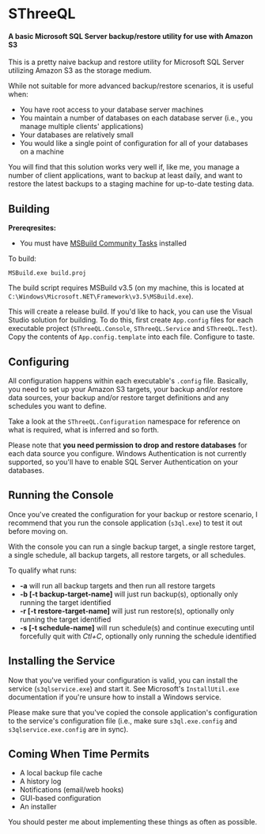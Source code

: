 # SThreeQL
#### A basic Microsoft SQL Server backup/restore utility for use with Amazon S3

This is a pretty naive backup and restore utility for Microsoft SQL Server utilizing
Amazon S3 as the storage medium.

While not suitable for more advanced backup/restore scenarios, it is useful when:

  - You have root access to your database server machines
  - You maintain a number of databases on each database server (i.e., you manage
    multiple clients' applications)
  - Your databases are relatively small
  - You would like a single point of configuration for all of your databases on a 
    machine

You will find that this solution works very well if, like me, you manage a number
of client applications, want to backup at least daily, and want to restore the latest
backups to a staging machine for up-to-date testing data.

## Building

**Prereqresites:**

  - You must have [MSBuild Community Tasks](http://msbuildtasks.tigris.org/) installed
  
To build:

    MSBuild.exe build.proj
    
The build script requires MSBuild v3.5 (on my machine, this is located at 
`C:\Windows\Microsoft.NET\Framework\v3.5\MSBuild.exe`).

This will create a release build. If you'd like to hack, you can use the Visual Studio
solution for building. To do this, first create `App.config` files for each executable project (`SThreeQL.Console`,
`SThreeQL.Service` and `SThreeQL.Test`). Copy the contents of `App.config.template` into
each file. Configure to taste.

## Configuring

All configuration happens within each executable's `.config` file. Basically,
you need to set up your Amazon S3 targets, your backup and/or restore data sources,
your backup and/or restore target definitions and any schedules you want to define.

Take a look at the `SThreeQL.Configuration` namespace for reference on what is required, what is
inferred and so forth.

Please note that **you need permission to drop and restore databases** for each data 
source you configure. Windows Authentication is not currently supported, so you'll
have to enable SQL Server Authentication on your databases.

## Running the Console

Once you've created the configuration for your backup or restore scenario, I recommend
that you run the console application (`s3ql.exe`) to test it out before moving on.

With the console you can run a single backup target, a single restore target, a single schedule,
all backup targets, all restore targets, or all schedules.

To qualify what runs:

  - **-a** will run all backup targets and then run all restore targets
  - **-b [-t backup-target-name]** will just run backup(s), optionally only running the target
    identified
  - **-r [-t restore-target-name]** will just run restore(s), optionally only running the target
    identified
  - **-s [-t schedule-name]** will run schedule(s) and continue executing until forcefully quit
    with *Ctl+C*, optionally only running the schedule identified

## Installing the Service

Now that you've verified your configuration is valid, you can install the service (`s3qlservice.exe`)
and start it. See Microsoft's `InstallUtil.exe` documentation if you're unsure how to install
a Windows service. 

Please make sure that you've copied the console application's configuration to the service's
configuration file (i.e., make sure `s3ql.exe.config` and `s3qlservice.exe.config` are in sync).

## Coming When Time Permits

  - A local backup file cache
  - A history log
  - Notifications (email/web hooks)
  - GUI-based configuration
  - An installer

You should pester me about implementing these things as often as possible.